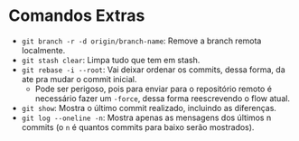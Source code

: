 # Comandos Extras

* `git branch -r -d origin/branch-name`: Remove a branch remota localmente.
* `git stash clear`: Limpa tudo que tem em stash.
* `git rebase -i --root`: Vai deixar ordenar os commits, dessa forma, da ate pra mudar o commit inicial.
  * Pode ser perigoso, pois para enviar para o repositório remoto é necessário fazer um `-force`, dessa forma reescrevendo o flow atual.
* `git show`: Mostra o último commit realizado, incluindo as diferenças.
* `git log --oneline -n`: Mostra apenas as mensagens dos últimos n commits (o `n` é quantos commits para baixo serão mostrados).
